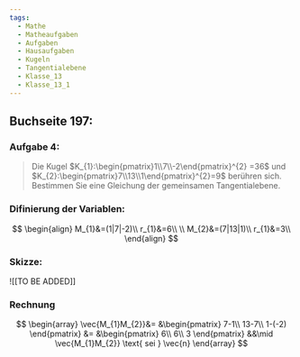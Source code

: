 ```yaml
---
tags:
  - Mathe
  - Matheaufgaben
  - Aufgaben
  - Hausaufgaben
  - Kugeln
  - Tangentialebene
  - Klasse_13
  - Klasse_13_1
---
```

## Buchseite 197:
### Aufgabe 4:
> Die Kugel $K_{1}:\begin{pmatrix}1\\7\\-2\end{pmatrix}^{2} =36$ und $K_{2}:\begin{pmatrix}7\\13\\1\end{pmatrix}^{2}=9$ berühren sich. Bestimmen Sie eine Gleichung der gemeinsamen Tangentialebene.

### Difinierung der Variablen:
$$
\begin{align}
	M_{1}&=(1|7|-2)\\
	r_{1}&=6\\
\\
	M_{2}&=(7|13|1)\\
	r_{1}&=3\\
\end{align}
$$


### Skizze:
![[TO BE ADDED]]

### Rechnung
$$
\begin{array}
	\vec{M_{1}M_{2}}&=
      &\begin{pmatrix}
        7-1\\
        13-7\\
        1-(-2)
      \end{pmatrix}
    &=
      &\begin{pmatrix}
        6\\
        6\\
        3
      \end{pmatrix}
      &&\mid \vec{M_{1}M_{2}} \text{ sei } \vec{n}
\end{array}
$$
